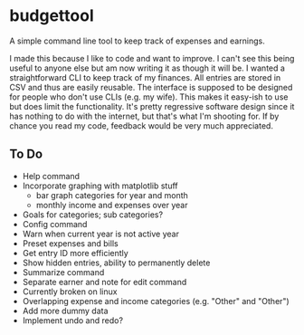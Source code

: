 # budgettool

A simple command line tool to keep track of expenses and earnings.

I made this because I like to code and want to improve. I can't see this being useful to anyone else but am now writing it as though it will be. I wanted a straightforward CLI to keep track of my finances. All entries are stored in CSV and thus are easily reusable. The interface is supposed to be designed for people who don't use CLIs (e.g. my wife). This makes it easy-ish to use but does limit the functionality. It's pretty regressive software design since it has nothing to do with the internet, but that's what I'm shooting for. If by chance you read my code, feedback would be very much appreciated.

## To Do

- Help command
- Incorporate graphing with matplotlib stuff
    - bar graph categories for year and month
    - monthly income and expenses over year
- Goals for categories; sub categories?
- Config command
- Warn when current year is not active year
- Preset expenses and bills
- Get entry ID more efficiently
- Show hidden entries, ability to permanently delete
- Summarize command
- Separate earner and note for edit command
- Currently broken on linux
- Overlapping expense and income categories (e.g. "Other" and "Other")
- Add more dummy data
- Implement undo and redo?
